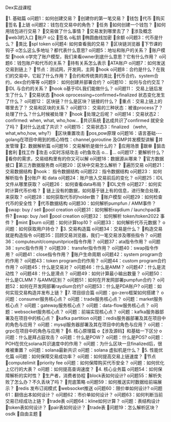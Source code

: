 Dex实战课程

1. 基础篇
o问题1：如何创建交易？
创建你的第一笔交易？
钱包
代币
购买
签名
上链
o问题2：钱包在交易中的角色？
任务
如何创建一个钱包？
如何用钱包进行交易？
交易做了什么事情？
交易发到哪里去了？
涉及概念
web3的入口
账户
o公
签名
o私钥
椭圆曲线加密
余额
o问题3：代币是什么？
类比
spl token
o问题4:  如何查看我的交易？
区块链浏览器
下节课的钩子
o怎么这么多地址？都代表什么意思?
o问题5：地址和账户的关系？
账户模型
hook
o学完了账户模型，我们来看owner到底什么意思？它有什么作用？
o问题6：钱包账户和代币的关系？
持有关系怎么表示
ATA账户
o问题7：如何发送交易到链上？
节点：测试网，开发网，主网
hook
o问题8：合约是什么？在我们的交易中，它起了什么作用？ 
合约和传统类的类比
代币合约，system合约，dex合约等等
o问题9： 如何创建并部署合约？
o问题10： 如何与合约交互？
IDL 与合约的关系？
hook
o基于IDL我们能做什么？
o问题11： 交易上链后发生了什么？
交易状态
hook
oprocessing+confirmed+finalized 状态变化发生了什么？
o问题12： 区块链？什么是区块？链接的什么？
重点：交易上链上的哪里去了？ 交易和区块的关系？
o问题13： 交易的三种状态：被谁process了？处理了什么？什么时候被处理？
hook
处理之后呢？
o问题14：交易状态2：confirmed: when, what, who,how...
共识系统
达成共识了confirmed 就安全了吗？
对什么达成了共识？
o问题15： 交易状态3：finalized （wehn, what,who,how, why?）
区块重置攻击
pos,pow原理
o问题16：语言基础---golang在项目中用到的核心特性：channel,goroutine 及GMP并发模型讲解
并发管理
2. 数据解析篇
o问题16：交易解析是做什么的？
应用场景
跟单
狙击
套利
找工作
攻击
o实时冻结攻击
o钓鱼攻击
o...
...
o问题17：要解析什么？
看你的需求，交易结构里有的你又可以解
o问题18：数据源从哪来？
官方数据接口
第三方数据服务商
o问题20：区块中交易怎么解析？
遍历交易
o问题21： 交易数据结构
hook： 指令数据结构
o问题22：指令数据结构
o问题23： 如何解析指令
分账户 和 data
o问题24：账户放入交易前后的变化？
o问题25：IDL文件从哪里获取？
o问题26： 如何查看data布局？
IDL文件
o问题27：如何实时计算代币价格？
 链上没有的数据，如何基于链上有的信息，进行聚合处理，来获取？
o问题28：如何获取代币的holder数？
账户模型
o问题29：如何检查代币的安全性？
代币数据结构
o问题30：如何解析pumpfun / AMM事件？
swap: buy / sell
pool creation
o问题31：如何解析raydium / launchpad事件?
swap: buy /sell
pool creation
o问题32： 如何解析 token/token2022 事件？
mint
burn
o问题：如何计算top10？
o问题33： 如何解析代币元数据？
o问题：如何获取用户持仓？
3. 交易构造篇
o问题34：交易是什么？
构造交易就是构造指令
o问题35：回顾交易浏览器，我们一笔交易涉及哪些指令？
o问题36：computeunit/compunitprice指令作用？
o问题37：ata指令作用？
o问题38：sync指令作用？
o问题39： transfer指令作用？
o问题40：swap指令作用？
o问题41：close指令作用？
账户生命周期
o问题42：system program合约作用？
o问题43：token program合约作用？
o问题44：custom program合约作用？
o问题45：什么是交易对？
o问题46：什么是AMM？
o问题47：什么是流动性？
o问题48：什么是滑点？
o问题49：如何计算最小输出数量？
o问题50：什么是CLMM？与AMM区别？
o问题51：如何在开发网部署pumpfun合约？
o问题52：如何在开发网部署raydium合约?
o问题53：什么是PDA账户?
o问题：如何实现交易构造并发布上链？
7. 项目综合篇
o问题：go-zero框架如何搭建？
o问题：consumer服务核心点？
o问题：trade服务核心点？
o问题：market服务核心点？
o问题：gateway服务核心点？
o问题：data-flow服务核心点？
o问题：websocket服务核心点？
o问题：前端实现核心点？
o问题：kafka服务器部署及在项目中的核心点？
kafka partition
o问题：redis服务器部署及其在项目中的角色与应用？
o问题：mysql服务器部署及其在项目中的角色与应用？
o问题：grpc在项目中的角色与应用？
6. 核心原理篇
o【涉及源码】和基础一下区分
o问题：什么是拜占庭攻击？
o问题：什么是POW？
o问题：什么是POS?
o问题：POH在优化solana共识速度中的作用？
o问题：为什么区块一旦finalized后，很难被重置？
o问题：solana最新共识
o问题：solana 虚拟机是什么？
5. 性能优化篇
o问题：如何保障交易成功率？
o问题：如何提高交易上链速度？
节点
computelimit
priority fee
o问题：如何保障购买代币安全？
o问题：如何优化上亿行的大表？
o问题：如何提高查询速度？
4. 核心业务篇
o问题54：如何保障解析的实时性？
生产者，消费者协程
block表如何设计?
o问题55：解析失败了怎么办？不久丢块了吗？
兜底策略
o问题59：如何推送实时数据给前端展示？
redis 发布订阅模式
websocket推送
o问题60：限价单如何设计?
o问题61：翻倍出本如何设计？
o问题62：市价单如何设计？
o问题63：如何判断当前交易已经成功上链？
trade表
o问题64：kline如何计算？
o问题：表结构设计
token表如何设计？
pair表如何设计？
trade表
问题19：怎么解析区块？
osdk
自由主题
